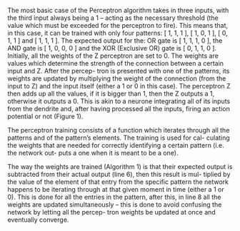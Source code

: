 The most basic case of the Perceptron algorithm
takes in three inputs, with the third input always
being a 1 – acting as the necessary threshold (the
value which must be exceeded for the perceptron
to fire). This means that, in this case, it can be
trained with only four patterns: [ 1, 1, 1 ], [ 1, 0,
1 ], [ 0, 1, 1 ] and [ 1, 1, 1 ]. The expected output
for the: OR gate is [ 1, 1, 1, 0 ], the AND gate is
[ 1, 0, 0, 0 ] and the XOR (Exclusive OR) gate
is [ 0, 1, 1, 0 ]. Initially, all the weights of the Z
perceptron are set to 0. The weights are values
which determine the strength of the connection
between a certain input and Z. After the percep-
tron is presented with one of the patterns, its
weights are updated by multiplying the weight of
the connection (from the input to Z) and the input
itself (either a 1 or 0 in this case). The perceptron
Z then adds up all the values, if it is bigger than
1, then the Z outputs a 1, otherwise it outputs a
0. This is akin to a neurone integrating all of its
inputs from the dendrite and, after having processed 
all the inputs, firing an action potential or
not (Figure 1).

The perceptron training consists of a function
which iterates through all the patterns and of the
pattern’s elements. The training is used for cal-
culating the weights that are needed for correctly
identifying a certain pattern (i.e. the network out-
puts a one when it is meant to be a one).

The way the weights are trained (Algorithm 1)
is that their expected output is subtracted from
their actual output (line 6), then this result is mul-
tiplied by the value of the element of that entry
from the specific pattern the network happens to
be iterating through at that given moment in time
(either a 1 or 0). This is done for all the entries in
the pattern, after this, in line 8 all the weights are
updated simultaneously – this is done to avoid
confusing the network by letting all the percep-
tron weights be updated at once and eventually
converge.
